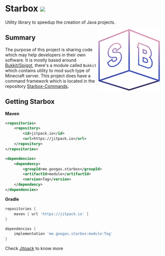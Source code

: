 Starbox [![](https://jitpack.io/v/me.googas/starbox.svg)](https://jitpack.io/#me.googas/starbox)
===

Utility library to speedup the creation of Java projects.

<img align="right" src="https://github.com/Chevyself/starbox/blob/master/assets/starbox.svg?raw=true" height="200" width="200">

Summary
--------
The purpose of this project is sharing code which may help developers in their own software. It is mostly based around [Bukkit/Spigot](https://www.spigotmc.org/), there's a module called `Bukkit` which contains utility to mod such type of Minecraft server. This project
does have a command framework which is located in the repository [Starbox-Commands](https://github.com/Chevyself/Starbox-Commands).

Getting Starbox
--------
**Maven**
```xml
<repositories>
    <repository>
        <id>jitpack.io</id>
        <url>https://jitpack.io</url>
    </repository>
</repositories>
```
```xml
<dependencies>
    <dependency>
        <groupId>me.googas.starbox</groupId>
        <artifactId>module</artifactId>
        <version>Tag</version>
    </dependency>
</dependencies>
```
**Gradle**
```gradle
repositories {
    maven { url 'https://jitpack.io' }
}
```
```gradle
dependencies {
    implementation 'me.googas.starbox:module:Tag'
}
```
Check [Jitpack](https://jitpack.io/#me.googas/starbox) to know more
